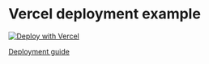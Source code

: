 # Vercel deployment example

[![Deploy with Vercel](https://vercel.com/button)](https://vercel.com/new/project?template=https://github.com/prisma/prisma-examples/tree/master/deployment-platforms/vercel)


[Deployment guide](https://www.prisma.io/docs/guides/deployment/deploying-to-vercel)
